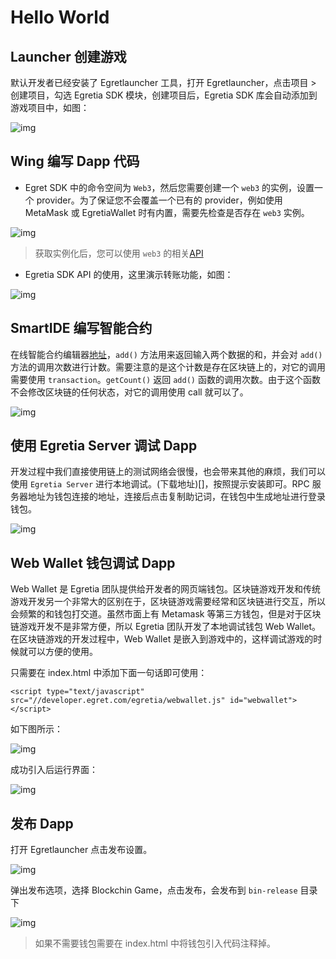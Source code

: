# Hello World

## Launcher 创建游戏

默认开发者已经安装了 Egretlauncher 工具，打开 Egretlauncher，点击项目 > 创建项目，勾选 Egretia SDK 模块，创建项目后，Egretia SDK 库会自动添加到游戏项目中，如图： 

![img](./e01.jpg)

## Wing 编写 Dapp 代码
  
* Egret SDK 中的命令空间为 `Web3`，然后您需要创建一个 `web3` 的实例，设置一个 provider。为了保证您不会覆盖一个已有的 provider，例如使用 MetaMask 或 EgretiaWallet 时有内置，需要先检查是否存在 `web3` 实例。

![img](./e02.jpg)

> 获取实例化后，您可以使用 `web3` 的相关[API](https://)

* Egretia SDK API 的使用，这里演示转账功能，如图：

![img](./e03.jpg)

## SmartIDE 编写智能合约
  
在线智能合约编辑器[地址](http://smartide.egretia.io/)，`add()` 方法用来返回输入两个数据的和，并会对 `add()` 方法的调用次数进行计数。需要注意的是这个计数是存在区块链上的，对它的调用需要使用 `transaction`。`getCount()` 返回 `add()` 函数的调用次数。由于这个函数不会修改区块链的任何状态，对它的调用使用 call 就可以了。

![img](./e04.jpg)
  
## 使用 Egretia Server 调试 Dapp
  
开发过程中我们直接使用链上的测试网络会很慢，也会带来其他的麻烦，我们可以使用 `Egretia Server` 进行本地调试。(下载地址)[]，按照提示安装即可。RPC 服务器地址为钱包连接的地址，连接后点击复制助记词，在钱包中生成地址进行登录钱包。

![img](./e05.jpg)

## Web Wallet 钱包调试 Dapp

Web Wallet 是 Egretia 团队提供给开发者的网页端钱包。区块链游戏开发和传统游戏开发另一个非常大的区别在于，区块链游戏需要经常和区块链进行交互，所以会频繁的和钱包打交道。虽然市面上有 Metamask 等第三方钱包，但是对于区块链游戏开发不是非常方便，所以 Egretia 团队开发了本地调试钱包 Web Wallet。在区块链游戏的开发过程中，Web Wallet 是嵌入到游戏中的，这样调试游戏的时候就可以方便的使用。

只需要在 index.html 中添加下面一句话即可使用：

    <script type="text/javascript" src="//developer.egret.com/egretia/webwallet.js" id="webwallet"></script>  

如下图所示：

![img](./e06.png)

成功引入后运行界面：

![img](./e07.jpg)  

## 发布 Dapp

打开 Egretlauncher 点击发布设置。

![img](./e08.jpg)

弹出发布选项，选择 Blockchin Game，点击发布，会发布到 `bin-release` 目录下

![img](./e09.png)

> 如果不需要钱包需要在 index.html 中将钱包引入代码注释掉。